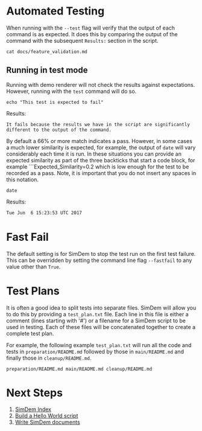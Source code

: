 # Automated Testing

When running with the `--test` flag  will verify that the output of each command is as expected. It does this by comparing the output of the command with the subsequent `Results:` section in the script. 

```
cat docs/feature_validation.md
```

## Running in test mode

Running with demo renderer will not check the results against expectations. However, running with the `test` command will do so.

```
echo "This test is expected to fail"
```

Results:

```
It fails because the results we have in the script are significantly 
different to the output of the command.
```

By default a 66% or more match indicates a pass. However, in some
cases a much lower similarity is expected, for example, the output of
`date` will vary considerably each time it is run. In these situations
you can provide an expected similarity as part of the three backticks
that start a code block, for example ```Expected_Similarity=0.2 which
is low enough for the test to be recorded as a pass. Note, it is
important that you do not insert any spaces in this notation.

```
date
```

Results: 

```Expected_Similarity=0.2
Tue Jun  6 15:23:53 UTC 2017
```

# Fast Fail

The default setting is for SimDem to stop the test run on the first
test failure. This can be overridden by setting the command line flag
`--fastfail` to any value other than `True`.

# Test Plans

It is often a good idea to split tests into separate files. SimDem
will allow you to do this by providing a `test_plan.txt` file. Each
line in this file is either a comment (lines starting with '#') or a
filename for a SimDem script to be used in testing. Each of these
files will be concatenated together to create a complete test plan.

For example, the following example `test_plan.txt` will run all the
code and tests in `preparation/README.md` followed by those in
`main/README.md` and finally those in `cleanup/README.md`.

`
preparation/README.md
main/README.md
cleanup/README.md
`

# Next Steps

  1. [SimDem Index](README.md)
  2. [Build a Hello World script](hello_world.md)
  3. [Write SimDem documents](syntax.md)
